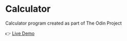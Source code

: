 # Calculator

Calculator program created as part of The Odin Project

:point_right: [Live Demo](https://rimasem.github.io/calculator/)
